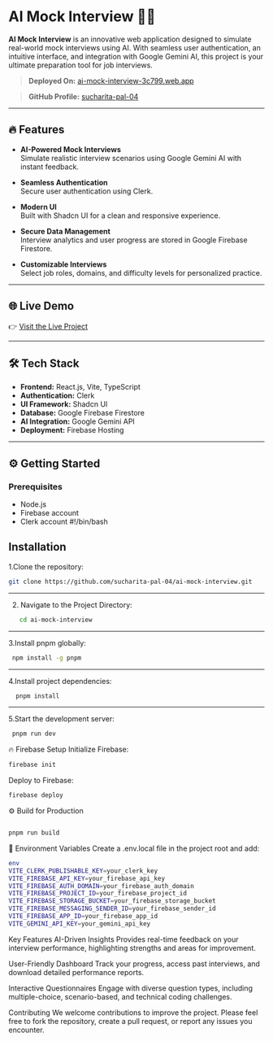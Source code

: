 # AI Mock Interview 🎤🤖

**AI Mock Interview** is an innovative web application designed to simulate real-world mock interviews using AI. With seamless user authentication, an intuitive interface, and integration with Google Gemini AI, this project is your ultimate preparation tool for job interviews.

> **Deployed On:** [ai-mock-interview-3c799.web.app](https://ai-mock-interview-3c799.web.app)

> **GitHub Profile:** [sucharita-pal-04](https://github.com/sucharita-pal-04)

---

## 🔥 Features

- **AI-Powered Mock Interviews**  
  Simulate realistic interview scenarios using Google Gemini AI with instant feedback.

- **Seamless Authentication**  
  Secure user authentication using Clerk.

- **Modern UI**  
  Built with Shadcn UI for a clean and responsive experience.

- **Secure Data Management**  
  Interview analytics and user progress are stored in Google Firebase Firestore.

- **Customizable Interviews**  
  Select job roles, domains, and difficulty levels for personalized practice.

---

## 🌐 Live Demo

👉 [Visit the Live Project](https://ai-mock-interview-3c799.web.app)

---

## 🛠 Tech Stack

- **Frontend:** React.js, Vite, TypeScript
- **Authentication:** Clerk
- **UI Framework:** Shadcn UI
- **Database:** Google Firebase Firestore
- **AI Integration:** Google Gemini API
- **Deployment:** Firebase Hosting

---

## ⚙️ Getting Started

### Prerequisites
- Node.js
- Firebase account
- Clerk account
#!/bin/bash

## Installation

1.Clone the repository:
```bash
git clone https://github.com/sucharita-pal-04/ai-mock-interview.git
```
---
2. Navigate to the Project Directory:
```bash
   cd ai-mock-interview
```
---
3.Install pnpm globally:
```bash
 npm install -g pnpm
```
 ---
4.Install project dependencies:
```bash
  pnpm install
```
---
5.Start the development server:
```bash
 pnpm run dev
```
🔥 Firebase Setup
Initialize Firebase:

```bash
firebase init
```
Deploy to Firebase:

```bash
firebase deploy
```
⚙️ Build for Production
```bash

pnpm run build
```
🔑 Environment Variables
Create a .env.local file in the project root and add:
```bash
env
VITE_CLERK_PUBLISHABLE_KEY=your_clerk_key
VITE_FIREBASE_API_KEY=your_firebase_api_key
VITE_FIREBASE_AUTH_DOMAIN=your_firebase_auth_domain
VITE_FIREBASE_PROJECT_ID=your_firebase_project_id
VITE_FIREBASE_STORAGE_BUCKET=your_firebase_storage_bucket
VITE_FIREBASE_MESSAGING_SENDER_ID=your_firebase_sender_id
VITE_FIREBASE_APP_ID=your_firebase_app_id
VITE_GEMINI_API_KEY=your_gemini_api_key
```
Key Features
AI-Driven Insights
Provides real-time feedback on your interview performance, highlighting strengths and areas for improvement.

User-Friendly Dashboard
Track your progress, access past interviews, and download detailed performance reports.

Interactive Questionnaires
Engage with diverse question types, including multiple-choice, scenario-based, and technical coding challenges.

Contributing
We welcome contributions to improve the project. Please feel free to fork the repository, create a pull request, or report any issues you encounter.




